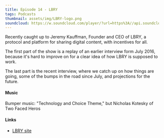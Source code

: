```yaml
---
title: Episode 14 - LBRY
tags: Podcasts
thumbnail: assets/img/LBRY-logo.png
soundcloud: https://w.soundcloud.com/player/?url=https%3A//api.soundcloud.com/tracks/311077416
---
```


Recently caught up to Jeremy Kauffman, Founder and CEO of LBRY, a protocol and platform for sharing digital content, with incentives for all.

<!-- more -->

The first part of the show is a replay of an earlier interview form July 2016, because it's hard to improve on for a clear idea of how LBRY is supposed to work.

The last part is the recent interview, where we catch up on how things are going, some of the bumps in the road since July, and projections for the future.

#### Music

Bumper music: "Technology and Choice Theme," but Nicholas Kotesky of Two Faced Heros

#### Links

- [LBRY site](LBRY.io)
